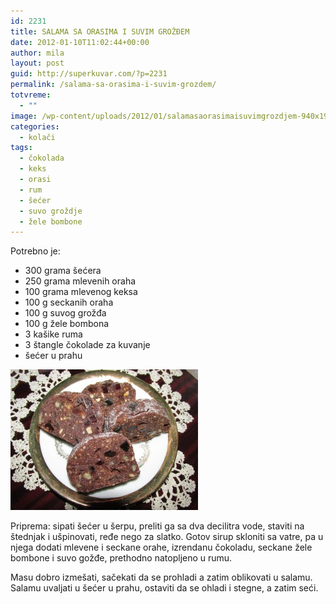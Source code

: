 ```yaml
---
id: 2231
title: SALAMA SA ORASIMA I SUVIM GROŽĐEM
date: 2012-01-10T11:02:44+00:00
author: mila
layout: post
guid: http://superkuvar.com/?p=2231
permalink: /salama-sa-orasima-i-suvim-grozdem/
totvreme:
  - ""
image: /wp-content/uploads/2012/01/salamasaorasimaisuvimgrozdjem-940x198.jpg
categories:
  - kolači
tags:
  - čokolada
  - keks
  - orasi
  - rum
  - šećer
  - suvo groždje
  - žele bombone
---
```

Potrebno je:

  * 300 grama šećera
  * 250 grama mlevenih oraha
  * 100 grama mlevenog keksa
  * 100 g seckanih oraha
  * 100 g suvog grožđa
  * 100 g žele bombona
  * 3 kašike ruma
  * 3 štangle čokolade za kuvanje
  * šećer u prahu

[<img class="alignnone size-medium wp-image-9326" src="/wp-content/uploads/2012/01/salamasaorasimaisuvimgrozdjem-300x225.jpg" alt="salamasaorasimaisuvimgrozdjem" width="300" height="225" />](/wp-content/uploads/2012/01/salamasaorasimaisuvimgrozdjem.jpg)

Priprema: sipati šećer u šerpu, preliti ga sa dva decilitra vode, staviti na štednjak i ušpinovati, ređe nego za slatko. Gotov sirup skloniti sa vatre, pa u njega dodati mlevene i seckane orahe, izrendanu čokoladu, seckane žele bombone i suvo gožđe, prethodno natopljeno u rumu.

Masu dobro izmešati, sačekati da se prohladi a zatim oblikovati u salamu. Salamu uvaljati u šećer u prahu, ostaviti da se ohladi i stegne, a zatim seći.